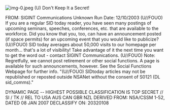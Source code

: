 ![img-0.jpeg](img-0.jpeg)
(U) Don't Keep It a Secret!

FROM: SIGINT Communications
Unknown
Run Date: 12/10/2003
(U//FOUO) If you are a regular SID today reader, you have seen many postings of upcoming seminars, speeches, conferences, etc. that are available to the workforce. Did you know that you, too, can have an announcement posted (if space permits) for an upcoming event that you would like to publicize?
(U//FOUO) SID today averages about 50,000 visits to our homepage per month... that's a lot of visibility! Take advantage of it the next time you want to get the word out - contact SIGINT Communications.
(U//FOUO) Note: Regretfully, we cannot post retirement or other social functions. A page is available for such announcements, however. See the Social Functions Webpage for further info.
"(U//FOUO) SIDtoday articles may not be republished or reposted outside NSANet without the consent of S0121 (DL sid_comms)."

DYNAMIC PAGE -- HIGHEST POSSIBLE CLASSIFICATION IS TOP SECRET // SI / TK // REL TO USA AUS CAN GBR NZL DERIVED FROM: NSA/CSSM 1-52, DATED 08 JAN 2007 DECLASSIFY ON: 20320108
